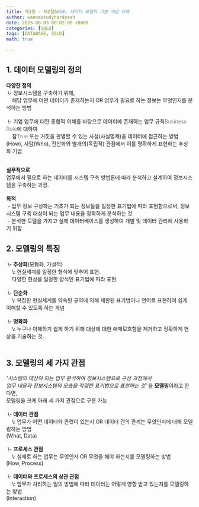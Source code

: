 ```yaml
---
title: 제1장 - 제2절&#58; 데이터 모델의 기본 개념 이해
author: wannastudyhardyeah
date: 2023-08-03 00:02:00 +0800
categories: [SQLD]
tags: [DATABASE, SQLD]
math: true

---
```

<h2>1. 데이터 모델링의 정의</h2>
<b>다양한 정의</b><br>
&nbsp;\- 정보시스템을 구축하기 위해,<br>
&nbsp;&nbsp;&nbsp;&nbsp;해당 업무에 어떤 데이터가 존재하는지 OR 업무가 필요로 하는 정보는 무엇인지를 분석하는 방법<br><br>
&nbsp;\- 기업 업무에 대한 종합적 이해를 바탕으로 데이터에 존재하는 업무 규칙<span style="color: #808080;">Business Rule</span>에 대하여<br>
&nbsp;&nbsp;&nbsp;&nbsp;참<span style="color: #808080;">True</span> 또는 거짓<span style="color: #808080;"></span>을 판별할 수 있는 사실(사실명제)을 데이터에 접근하는 방법(How), 사람(Who), 전산화와 별개의(독립적) 관점에서 이를 명확하게 표현하는 추상화 기법<br><br>

<b>실무적으로</b><br>
업무에서 필요로 하는 데이터를 시스템 구축 방법론에 따라 분석하고 설계하여 정보시스템을 구축하는 과정.<br>
<br>
<b>목적</b><br>
&nbsp;\- 업무 정보 구성하는 기초가 되는 정보들을 일정한 표기법에 따라 표현함으로써, 정보시스템 구축 대상이 되는 업무 내용을 정확하게 분석하는 것<br>
&nbsp;\- 분석한 모델을 가지고 실제 데이터베이스를 생성하여 개발 및 데이터 관리에 사용하기 위함<br>

<h2>2. 모델링의 특징</h2>
&nbsp;\- <b>추상화</b>(모형화, 가설적)<br>
&nbsp;&nbsp;&nbsp;&nbsp;\: 현실세계를 일정한 형식에 맞추어 표현.<br>
&nbsp;&nbsp;&nbsp;&nbsp;다양한 현상을 일정한 양식인 표기법에 따라 표현.<br><br>
&nbsp;\- <b>단순화</b><br>
&nbsp;&nbsp;&nbsp;&nbsp;\: 복잡한 현실세계를 약속된 규약에 의해 제한된 표기법이나 언어로 표현하여 쉽게 이해할 수 있도록 하는 개념<br><br>
&nbsp;\- <b>명확화</b><br>
&nbsp;&nbsp;&nbsp;&nbsp;\: 누구나 이해하기 쉽게 하기 위해 대상에 대한 애매모호함을 제거하고 정확하게 현상을 기술하는 것.<br><br>

<h2>3. 모델링의 세 가지 관점</h2>
<i>'시스템의 대상이 되는 업무 분석하여 정보시스템으로 구성 과정에서<br>
업무 내용과 정보시스템의 모습을 적절한 표기법으로 표현하는 것'</i>&nbsp;을 <b>모델링</b>이라고 한다면,<br>
모델링을 크게 아래 세 가지 관점으로 구분 가능<br><br>
&nbsp;\- <b>데이터 관점</b> <br>
&nbsp;&nbsp;&nbsp;&nbsp;\: 업무가 어떤 데이터와 관련이 있는지 OR 데이터 간의 관계는 무엇인지에 대해 모델링하는 방법<br>(What, Data)<br><br>
&nbsp;\- <b>프로세스 관점</b> <br>
&nbsp;&nbsp;&nbsp;&nbsp;\: 실제로 하는 업무는 무엇인지 OR 무엇을 해야 하는지를 모델링하는 방법<br>(How, Process)<br><br>
&nbsp;\- <b>데이터와 프로세스의 상관 관점</b> <br>
&nbsp;&nbsp;&nbsp;&nbsp;\: 업무가 처리하는 일의 방법에 따라 데이터는 어떻게 영향 받고 있는지를 모델링하는 방법<br>(Interaction)<br><br>
